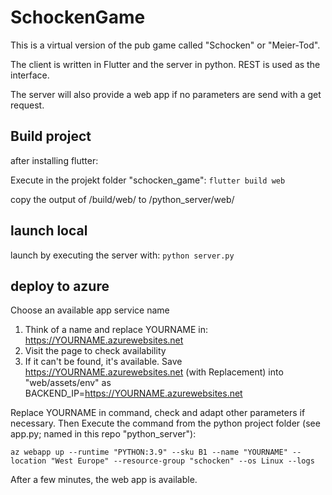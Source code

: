 # SchockenGame

This is a virtual version of the pub game called "Schocken" or "Meier-Tod".

The client is written in Flutter and the server in python. REST is used as the interface.

The server will also provide a web app if no parameters are send with a get request.

## Build project

after installing flutter:

Execute in the projekt folder "schocken_game": `flutter build web`

copy the output of /build/web/ to /python_server/web/

## launch local

launch by executing the server with: `python server.py`

## deploy to azure

Choose an available app service name
1. Think of a name and replace YOURNAME in: https://YOURNAME.azurewebsites.net
2. Visit the page to check availability
3. If it can't be found, it's available. Save https://YOURNAME.azurewebsites.net (with Replacement) into "web/assets/env" as BACKEND_IP=https://YOURNAME.azurewebsites.net

Replace YOURNAME in command, check and adapt other parameters if necessary. Then Execute the command from the python project folder (see app.py; named in this repo "python_server"):
```
az webapp up --runtime "PYTHON:3.9" --sku B1 --name "YOURNAME" --location "West Europe" --resource-group "schocken" --os Linux --logs
```

After a few minutes, the web app is available.
